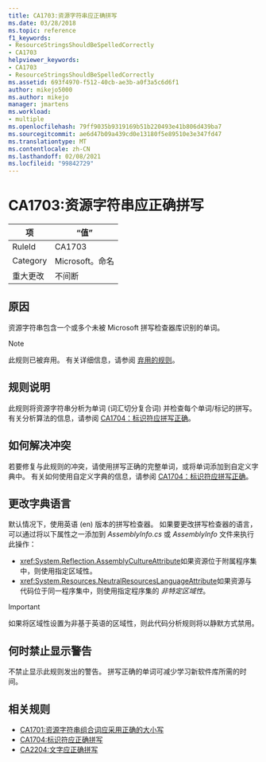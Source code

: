 ```yaml
---
title: CA1703:资源字符串应正确拼写
ms.date: 03/28/2018
ms.topic: reference
f1_keywords:
- ResourceStringsShouldBeSpelledCorrectly
- CA1703
helpviewer_keywords:
- CA1703
- ResourceStringsShouldBeSpelledCorrectly
ms.assetid: 693f4970-f512-40cb-ae3b-a0f3a5c6d6f1
author: mikejo5000
ms.author: mikejo
manager: jmartens
ms.workload:
- multiple
ms.openlocfilehash: 79ff9035b9319169b51b220493e41b806d439ba7
ms.sourcegitcommit: ae6d47b09a439cd0e13180f5e89510e3e347fd47
ms.translationtype: MT
ms.contentlocale: zh-CN
ms.lasthandoff: 02/08/2021
ms.locfileid: "99842729"
---
```

# <a name="ca1703-resource-strings-should-be-spelled-correctly"></a>CA1703:资源字符串应正确拼写

|项|“值”|
|-|-|
|RuleId|CA1703|
|Category|Microsoft。命名|
|重大更改|不间断|

## <a name="cause"></a>原因
资源字符串包含一个或多个未被 Microsoft 拼写检查器库识别的单词。

> [!NOTE]
> 此规则已被弃用。 有关详细信息，请参阅 [弃用的规则](fxcop-unported-deprecated-rules.md)。

## <a name="rule-description"></a>规则说明

此规则将资源字符串分析为单词 (词汇切分复合词) 并检查每个单词/标记的拼写。 有关分析算法的信息，请参阅 [CA1704：标识符应拼写正确](../code-quality/ca1704.md)。

## <a name="how-to-fix-violations"></a>如何解决冲突

若要修复与此规则的冲突，请使用拼写正确的完整单词，或将单词添加到自定义字典中。 有关如何使用自定义字典的信息，请参阅 [CA1704：标识符应拼写正确](../code-quality/ca1704.md)。

## <a name="change-the-dictionary-language"></a>更改字典语言

默认情况下，使用英语 (en) 版本的拼写检查器。 如果要更改拼写检查器的语言，可以通过将以下属性之一添加到 *AssemblyInfo.cs* 或 *AssemblyInfo* 文件来执行此操作：

- <xref:System.Reflection.AssemblyCultureAttribute>如果资源位于附属程序集中，则使用指定区域性。
- <xref:System.Resources.NeutralResourcesLanguageAttribute>如果资源与代码位于同一程序集中，则使用指定程序集的 *非特定区域性*。

> [!IMPORTANT]
> 如果将区域性设置为非基于英语的区域性，则此代码分析规则将以静默方式禁用。

## <a name="when-to-suppress-warnings"></a>何时禁止显示警告

不禁止显示此规则发出的警告。 拼写正确的单词可减少学习新软件库所需的时间。

## <a name="related-rules"></a>相关规则

- [CA1701:资源字符串组合词应采用正确的大小写](../code-quality/ca1701.md)
- [CA1704:标识符应正确拼写](../code-quality/ca1704.md)
- [CA2204:文字应正确拼写](../code-quality/ca2204.md)
